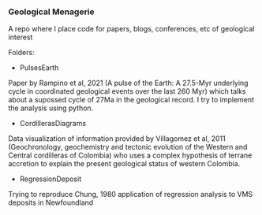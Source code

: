 ### Geological Menagerie

A repo where I place code for papers, blogs, conferences, etc of geological interest

Folders:

- PulsesEarth

Paper by Rampino et al, 2021 (A pulse of the Earth: A 27.5-Myr underlying cycle in coordinated geological events over the last 260 Myr) which talks about a supossed cycle of 27Ma in the geological record. I try to implement the analysis using python.

- CordillerasDiagrams

Data visualization of information provided by Villagomez et al, 2011 (Geochronology, geochemistry and tectonic evolution of the Western and Central cordilleras of Colombia) who uses a complex hypothesis of terrane accretion to explain the present geological status of western Colombia.

- RegressionDeposit

Trying to reproduce Chung, 1980 application of regression analysis to VMS deposits in Newfoundland
